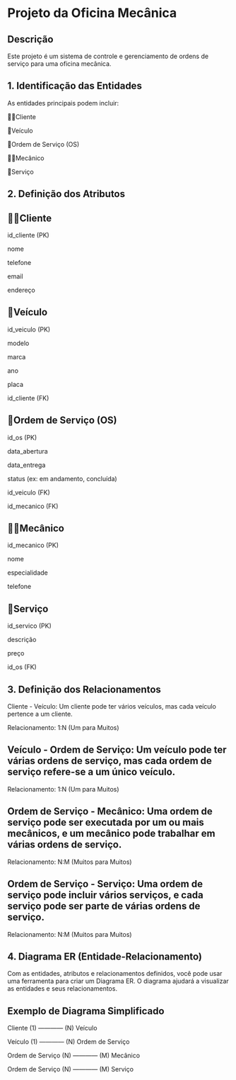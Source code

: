 # Projeto da Oficina Mecânica  

## Descrição  
Este projeto é um sistema de controle e gerenciamento de ordens de serviço para uma oficina mecânica.  
 
## 1. Identificação das Entidades
As entidades principais podem incluir:

👨‍💻Cliente

🚗Veículo

📝Ordem de Serviço (OS)

👨‍🔧Mecânico

👾Serviço

## 2. Definição dos Atributos
## 👨‍💻Cliente
id_cliente (PK)

nome

telefone

email

endereço

## 🚗Veículo
id_veiculo (PK)

modelo

marca

ano

placa

id_cliente (FK)

## 📝Ordem de Serviço (OS)
id_os (PK)

data_abertura

data_entrega

status (ex: em andamento, concluída)

id_veiculo (FK)

id_mecanico (FK)

## 👨‍🔧Mecânico
id_mecanico (PK)

nome

especialidade

telefone

## 👾Serviço
id_servico (PK)

descrição

preço

id_os (FK)

## 3. Definição dos Relacionamentos
Cliente - Veículo: Um cliente pode ter vários veículos, mas cada veículo pertence a um cliente.

Relacionamento: 1:N (Um para Muitos)

## Veículo - Ordem de Serviço: Um veículo pode ter várias ordens de serviço, mas cada ordem de serviço refere-se a um único veículo.

Relacionamento: 1:N (Um para Muitos)

## Ordem de Serviço - Mecânico: Uma ordem de serviço pode ser executada por um ou mais mecânicos, e um mecânico pode trabalhar em várias ordens de serviço.

Relacionamento: N:M (Muitos para Muitos)

## Ordem de Serviço - Serviço: Uma ordem de serviço pode incluir vários serviços, e cada serviço pode ser parte de várias ordens de serviço.

Relacionamento: N:M (Muitos para Muitos)

## 4. Diagrama ER (Entidade-Relacionamento)
Com as entidades, atributos e relacionamentos definidos, você pode usar uma ferramenta para criar um Diagrama ER. O diagrama ajudará a visualizar as entidades e seus relacionamentos.

## Exemplo de Diagrama Simplificado

Cliente (1) ———— (N) Veículo

Veículo (1) ———— (N) Ordem de Serviço

Ordem de Serviço (N) ———— (M) Mecânico

Ordem de Serviço (N) ———— (M) Serviço
